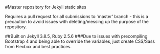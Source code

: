 #Master repository for Jekyll static sites

Requires a pull request for all submissions to 'master' branch - this is a precaution to avoid issues with deleting/messing up the purpose of the repository.

##Built on Jekyll 3.8.5, Ruby 2.5.6
###Due to issues with precompiling Bootstrap 4 and being able to override the variables, just create CSS/Sass from Flexbox and best practices.
